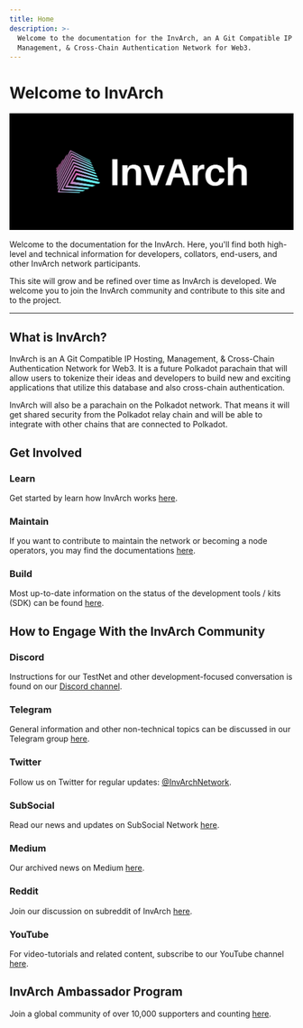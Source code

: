 ```yaml
---
title: Home
description: >-
  Welcome to the documentation for the InvArch, an A Git Compatible IP Hosting,
  Management, & Cross-Chain Authentication Network for Web3.
---
```


# Welcome to InvArch

![Main Page Banner](assets/cover.png)

Welcome to the documentation for the InvArch. Here, you'll find both high-level and technical information for developers, collators, end-users, and other InvArch network participants.

This site will grow and be refined over time as InvArch is developed. We welcome you to join the InvArch community and contribute to this site and to the project.

***

## What is InvArch?

InvArch is an A Git Compatible IP Hosting, Management, & Cross-Chain Authentication Network for Web3. It is a future Polkadot parachain that will allow users to tokenize their ideas and developers to build new and exciting applications that utilize this database and also cross-chain authentication.

InvArch will also be a parachain on the Polkadot network. That means it will get shared security from the Polkadot relay chain and will be able to integrate with other chains that are connected to Polkadot.

## Get Involved

### Learn

Get started by learn how InvArch works [here](./#learn).

### Maintain

If you want to contribute to maintain the network or becoming a node operators, you may find the documentations [here](02-node-operators/).

### Build

Most up-to-date information on the status of the development tools / kits (SDK) can be found [here](./#build).

## How to Engage With the InvArch Community

### Discord

Instructions for our TestNet and other development-focused conversation is found on our [Discord channel](https://discord.com/invite/UDuyBC2EC7).

### Telegram

General information and other non-technical topics can be discussed in our Telegram group [here](https://t.me/InvArch).

### Twitter

Follow us on Twitter for regular updates: [@InvArchNetwork](https://twitter.com/InvArchNetwork).

### SubSocial

Read our news and updates on SubSocial Network [here](https://app.subsocial.network/5857).

### Medium

Our archived news on Medium [here](https://invarch.medium.com/).

### Reddit

Join our discussion on subreddit of InvArch [here](https://www.reddit.com/r/InvArchNetwork/).

### YouTube

For video-tutorials and related content, subscribe to our YouTube channel [here](https://www.youtube.com/channel/UCSUD4kuRxXfOuRkVL0hpxXg).

## InvArch Ambassador Program

Join a global community of over 10,000 supporters and counting [here](https://invarch.network/community.html).
